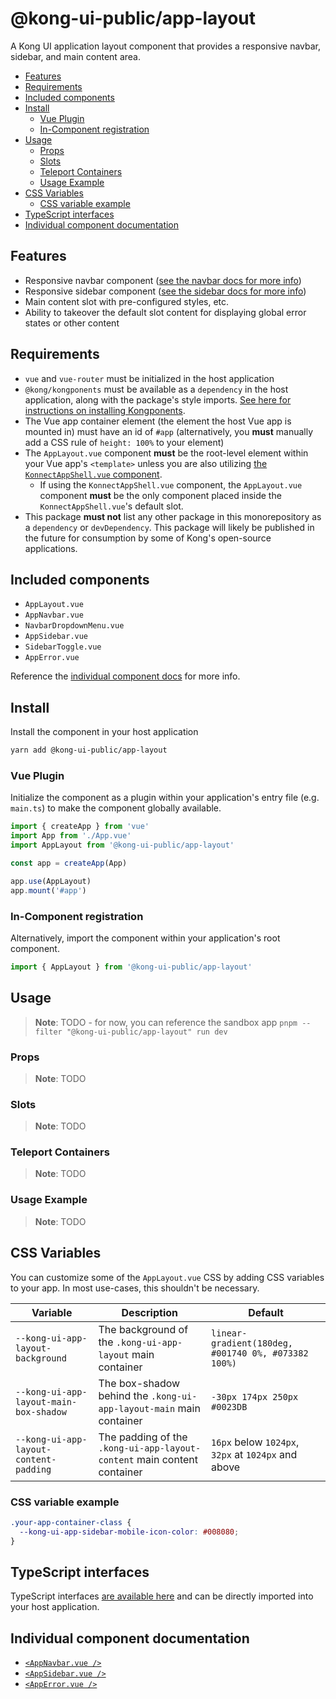 # @kong-ui-public/app-layout

A Kong UI application layout component that provides a responsive navbar, sidebar, and main content area.

- [Features](#features)
- [Requirements](#requirements)
- [Included components](#included-components)
- [Install](#install)
  - [Vue Plugin](#vue-plugin)
  - [In-Component registration](#in-component-registration)
- [Usage](#usage)
  - [Props](#props)
  - [Slots](#slots)
  - [Teleport Containers](#teleport-containers)
  - [Usage Example](#usage-example)
- [CSS Variables](#css-variables)
  - [CSS variable example](#css-variable-example)
- [TypeScript interfaces](#typescript-interfaces)
- [Individual component documentation](#individual-component-documentation)

## Features

- Responsive navbar component ([see the navbar docs for more info](docs/navbar.md))
- Responsive sidebar component ([see the sidebar docs for more info](docs/sidebar.md))
- Main content slot with pre-configured styles, etc.
- Ability to takeover the default slot content for displaying global error states or other content

## Requirements

- `vue` and `vue-router` must be initialized in the host application
- `@kong/kongponents` must be available as a `dependency` in the host application, along with the package's style imports. [See here for instructions on installing Kongponents](https://kongponents.konghq.com/#globally-install-all-kongponents).
- The Vue app container element (the element the host Vue app is mounted in) must have an id of `#app` (alternatively, you **must** manually add a CSS rule of `height: 100%` to your element)
- The `AppLayout.vue` component **must** be the root-level element within your Vue app's `<template>` unless you are also utilizing [the `KonnectAppShell.vue` component](../../packages/konnect-app-shell/README.md).
  - If using the `KonnectAppShell.vue` component, the `AppLayout.vue` component **must** be the only component placed inside the `KonnectAppShell.vue`'s default slot.
- This package **must not** list any other package in this monorepository as a `dependency` or `devDependency`. This package will likely be published in the future for consumption by some of Kong's open-source applications.

## Included components

- `AppLayout.vue`
- `AppNavbar.vue`
- `NavbarDropdownMenu.vue`
- `AppSidebar.vue`
- `SidebarToggle.vue`
- `AppError.vue`

Reference the [individual component docs](#individual-component-documentation) for more info.

## Install

Install the component in your host application

```sh
yarn add @kong-ui-public/app-layout
```

### Vue Plugin

Initialize the component as a plugin within your application's entry file (e.g. `main.ts`) to make the component globally available.

```ts
import { createApp } from 'vue'
import App from './App.vue'
import AppLayout from '@kong-ui-public/app-layout'

const app = createApp(App)

app.use(AppLayout)
app.mount('#app')
```

### In-Component registration

Alternatively, import the component within your application's root component.

```ts
import { AppLayout } from '@kong-ui-public/app-layout'
```

## Usage

> **Note**: TODO - for now, you can reference the sandbox app `pnpm --filter "@kong-ui-public/app-layout" run dev`

### Props

> **Note**: TODO

### Slots

> **Note**: TODO

### Teleport Containers

> **Note**: TODO

### Usage Example

> **Note**: TODO

## CSS Variables

You can customize some of the `AppLayout.vue` CSS by adding CSS variables to your app. In most use-cases, this shouldn't be necessary.

Variable | Description | Default
---------|----------|---------
`--kong-ui-app-layout-background` | The background of the `.kong-ui-app-layout` main container | `linear-gradient(180deg, #001740 0%, #073382 100%)`
`--kong-ui-app-layout-main-box-shadow` | The box-shadow behind the `.kong-ui-app-layout-main` main container | `-30px 174px 250px #0023DB`
`--kong-ui-app-layout-content-padding` | The padding of the `.kong-ui-app-layout-content` main content container | `16px` below `1024px`, `32px` at `1024px` and above

### CSS variable example

```scss
.your-app-container-class {
  --kong-ui-app-sidebar-mobile-icon-color: #008080;
}
```

## TypeScript interfaces

TypeScript interfaces [are available here](https://github.com/Kong/public-ui-components/blob/main/packages/core/app-layout/src/types/) and can be directly imported into your host application.

## Individual component documentation

- [`<AppNavbar.vue />`](docs/navbar.md)
- [`<AppSidebar.vue />`](docs/sidebar.md)
- [`<AppError.vue />`](docs/error.md)
